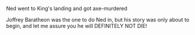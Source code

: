 Ned went to King's landing and got axe-murdered

Joffrey Baratheon was the one to do Ned in, but his story was only about to begin, and let me assure you he will DEFINITELY NOT DIE!